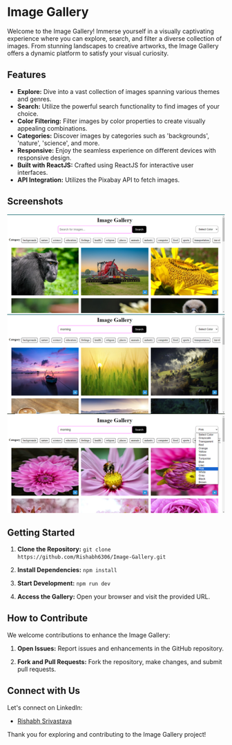# Image Gallery

Welcome to the Image Gallery! Immerse yourself in a visually captivating experience where you can explore, search, and filter a diverse collection of images. From stunning landscapes to creative artworks, the Image Gallery offers a dynamic platform to satisfy your visual curiosity.

## Features

- **Explore:** Dive into a vast collection of images spanning various themes and genres.
- **Search:** Utilize the powerful search functionality to find images of your choice.
- **Color Filtering:** Filter images by color properties to create visually appealing combinations.
- **Categories:** Discover images by categories such as 'backgrounds', 'nature', 'science', and more.
- **Responsive:** Enjoy the seamless experience on different devices with responsive design.
- **Built with ReactJS:** Crafted using ReactJS for interactive user interfaces.
- **API Integration:** Utilizes the Pixabay API to fetch images.


## Screenshots

![Screenshot 1](./public/Screenshot%20-1.png)
![Screenshot 1](./public/Screenshot%20-2.png)
![Screenshot 1](./public/Screenshot%20-3.png)

## Getting Started

1. **Clone the Repository:** `git clone https://github.com/Rishabh6306/Image-Gallery.git`

2. **Install Dependencies:** `npm install`

3. **Start Development:** `npm run dev`

4. **Access the Gallery:** Open your browser and visit the provided URL.

## How to Contribute

We welcome contributions to enhance the Image Gallery:

1. **Open Issues:** Report issues and enhancements in the GitHub repository.

2. **Fork and Pull Requests:** Fork the repository, make changes, and submit pull requests.

## Connect with Us

Let's connect on LinkedIn:

- [Rishabh Srivastava](https://www.linkedin.com/in/rishabh-srivastava-b68684262/)

Thank you for exploring and contributing to the Image Gallery project!